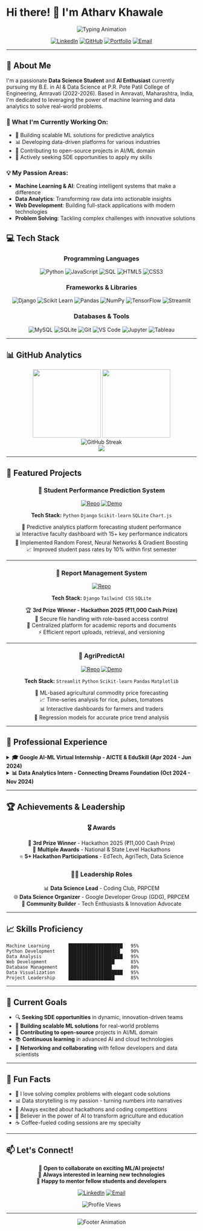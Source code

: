 # Hi there! 👋 I'm Atharv Khawale

<div align="center">
  <img src="https://readme-typing-svg.herokuapp.com?font=Fira+Code&weight=500&size=28&pause=1000&color=2F81F7&center=true&vCenter=true&width=600&lines=Data+Science+Student;Machine+Learning+Enthusiast;Full+Stack+Developer;AI+%26+Analytics+Expert" alt="Typing Animation" />
</div>

<div align="center">
  
[![LinkedIn](https://img.shields.io/badge/LinkedIn-0077B5?style=for-the-badge&logo=linkedin&logoColor=white)](https://www.linkedin.com/in/atharvkhawale)
[![GitHub](https://img.shields.io/badge/GitHub-100000?style=for-the-badge&logo=github&logoColor=white)](https://github.com/AtharvKhawale02)
[![Portfolio](https://img.shields.io/badge/Portfolio-FF5722?style=for-the-badge&logo=google-chrome&logoColor=white)](https://atharvkhawale.me/)
[![Email](https://img.shields.io/badge/Email-D14836?style=for-the-badge&logo=gmail&logoColor=white)](mailto:atharvkhawaleofficial@gmail.com)

</div>

---

## 🚀 About Me

I'm a passionate **Data Science Student** and **AI Enthusiast** currently pursuing my B.E. in AI & Data Science at P.R. Pote Patil College of Engineering, Amravati (2022-2026). Based in Amravati, Maharashtra, India, I'm dedicated to leveraging the power of machine learning and data analytics to solve real-world problems.

### 🎯 What I'm Currently Working On:
- 🔧 Building scalable ML solutions for predictive analytics
- 📊 Developing data-driven platforms for various industries
- 🌟 Contributing to open-source projects in AI/ML domain
- 💼 Actively seeking SDE opportunities to apply my skills

### 💡 My Passion Areas:
- **Machine Learning & AI**: Creating intelligent systems that make a difference
- **Data Analytics**: Transforming raw data into actionable insights  
- **Web Development**: Building full-stack applications with modern technologies
- **Problem Solving**: Tackling complex challenges with innovative solutions



## 💻 Tech Stack

<div align="center">

### Programming Languages
![Python](https://img.shields.io/badge/Python-3776AB?style=for-the-badge&logo=python&logoColor=white)
![JavaScript](https://img.shields.io/badge/JavaScript-F7DF1E?style=for-the-badge&logo=javascript&logoColor=black)
![SQL](https://img.shields.io/badge/SQL-336791?style=for-the-badge&logo=postgresql&logoColor=white)
![HTML5](https://img.shields.io/badge/HTML5-E34F26?style=for-the-badge&logo=html5&logoColor=white)
![CSS3](https://img.shields.io/badge/CSS3-1572B6?style=for-the-badge&logo=css3&logoColor=white)

### Frameworks & Libraries
![Django](https://img.shields.io/badge/Django-092E20?style=for-the-badge&logo=django&logoColor=white)
![Scikit Learn](https://img.shields.io/badge/scikit_learn-F7931E?style=for-the-badge&logo=scikit-learn&logoColor=white)
![Pandas](https://img.shields.io/badge/Pandas-150458?style=for-the-badge&logo=pandas&logoColor=white)
![NumPy](https://img.shields.io/badge/NumPy-013243?style=for-the-badge&logo=numpy&logoColor=white)
![TensorFlow](https://img.shields.io/badge/TensorFlow-FF6F00?style=for-the-badge&logo=tensorflow&logoColor=white)
![Streamlit](https://img.shields.io/badge/Streamlit-FF4B4B?style=for-the-badge&logo=streamlit&logoColor=white)

### Databases & Tools
![MySQL](https://img.shields.io/badge/MySQL-4479A1?style=for-the-badge&logo=mysql&logoColor=white)
![SQLite](https://img.shields.io/badge/SQLite-003B57?style=for-the-badge&logo=sqlite&logoColor=white)
![Git](https://img.shields.io/badge/Git-F05032?style=for-the-badge&logo=git&logoColor=white)
![VS Code](https://img.shields.io/badge/VS_Code-007ACC?style=for-the-badge&logo=visual-studio-code&logoColor=white)
![Jupyter](https://img.shields.io/badge/Jupyter-F37626?style=for-the-badge&logo=jupyter&logoColor=white)
![Tableau](https://img.shields.io/badge/Tableau-E97627?style=for-the-badge&logo=tableau&logoColor=white)

</div>

---

## 📊 GitHub Analytics

<div align="center">
  <img height="180em" src="https://github-readme-stats.vercel.app/api?username=AtharvKhawale02&show_icons=true&theme=tokyonight&include_all_commits=true&count_private=true"/>
  <img height="180em" src="https://github-readme-stats.vercel.app/api/top-langs/?username=AtharvKhawale02&layout=compact&langs_count=8&theme=tokyonight"/>
</div>

<div align="center">
  <img src="https://github-readme-streak-stats.herokuapp.com/?user=AtharvKhawale02&theme=tokyonight" alt="GitHub Streak" />
</div>

<div align="center">
  <img src="https://github-readme-activity-graph.vercel.app/graph?username=AtharvKhawale02&theme=tokyo-night&hide_border=true" />
</div>

---

## 🎯 Featured Projects

<div align="center">

### 🔮 Student Performance Prediction System
[![Repo](https://img.shields.io/badge/Repository-181717?style=for-the-badge&logo=github&logoColor=white)](https://github.com/AtharvKhawale02/student-performance-prediction)
[![Demo](https://img.shields.io/badge/Live_Demo-FF5722?style=for-the-badge&logo=google-chrome&logoColor=white)](#)

**Tech Stack:** `Python` `Django` `Scikit-learn` `SQLite` `Chart.js`

🎯 Predictive analytics platform forecasting student performance  
📊 Interactive faculty dashboard with 15+ key performance indicators  
🤖 Implemented Random Forest, Neural Networks & Gradient Boosting  
📈 Improved student pass rates by 10% within first semester  

---

### 📄 Report Management System
[![Repo](https://img.shields.io/badge/Repository-181717?style=for-the-badge&logo=github&logoColor=white)](https://github.com/AtharvKhawale02/report-management-system)

**Tech Stack:** `Django` `Tailwind CSS` `SQLite`

🏆 **3rd Prize Winner - Hackathon 2025 (₹11,000 Cash Prize)**  
🔐 Secure file handling with role-based access control  
📁 Centralized platform for academic reports and documents  
⚡ Efficient report uploads, retrieval, and versioning  

---

### 🌾 AgriPredictAI
[![Repo](https://img.shields.io/badge/Repository-181717?style=for-the-badge&logo=github&logoColor=white)](https://github.com/AtharvKhawale02/agri-predict-ai)
[![Demo](https://img.shields.io/badge/Live_Demo-FF5722?style=for-the-badge&logo=streamlit&logoColor=white)](#)

**Tech Stack:** `Streamlit` `Python` `Scikit-learn` `Pandas` `Matplotlib`

🌱 ML-based agricultural commodity price forecasting  
📈 Time-series analysis for rice, pulses, tomatoes  
📊 Interactive dashboards for farmers and traders  
🎯 Regression models for accurate price trend analysis  

</div>

---

## 💼 Professional Experience

<details>
<summary><b>🎓 Google AI-ML Virtual Internship - AICTE & EduSkill (Apr 2024 - Jun 2024)</b></summary>

- 🤖 Built ML models using Google AI tools for classification and regression tasks
- 🧠 Implemented clustering and supervised learning algorithms with Scikit-Learn and TensorFlow
- ☁️ Gained expertise in ethical AI and cloud-based model deployment
- 🔬 Worked on real-world AI applications and industry best practices

</details>

<details>
<summary><b>📊 Data Analytics Intern - Connecting Dreams Foundation (Oct 2024 - Nov 2024)</b></summary>

- 🧹 Conducted comprehensive data cleaning and exploratory analysis on impact datasets
- 📈 Created compelling visualizations using Tableau and Python for impact reporting
- ⚡ Automated routine reporting tasks, reducing manual effort by 30%
- 📋 Developed KPI dashboards for organizational decision-making

</details>

---

## 🏆 Achievements & Leadership

<div align="center">

### 🎖️ Awards
🥉 **3rd Prize Winner** - Hackathon 2025 (₹11,000 Cash Prize)  
🏅 **Multiple Awards** - National & State Level Hackathons  
⭐ **5+ Hackathon Participations** - EdTech, AgriTech, Data Science  

### 👨‍💼 Leadership Roles
📊 **Data Science Lead** - Coding Club, PRPCEM  
🌐 **Data Science Organizer** - Google Developer Group (GDG), PRPCEM  
👥 **Community Builder** - Tech Enthusiasts & Innovation Advocate  

</div>

---

## 📈 Skills Proficiency

```text
Machine Learning       ████████████████████   95%
Python Development     ███████████████████    90%
Data Analysis          ████████████████████   95%
Web Development        █████████████████      85%
Database Management    ████████████████       80%
Data Visualization     ████████████████████   95%
Project Leadership     █████████████████      85%
```

---

## 🎯 Current Goals

- 🔍 **Seeking SDE opportunities** in dynamic, innovation-driven teams
- 🚀 **Building scalable ML solutions** for real-world problems
- 🌱 **Contributing to open-source** projects in AI/ML domain
- 📚 **Continuous learning** in advanced AI and cloud technologies
- 🤝 **Networking and collaborating** with fellow developers and data scientists

---

## 🎨 Fun Facts

- 🧠 I love solving complex problems with elegant code solutions
- 📊 Data storytelling is my passion - turning numbers into narratives
- 🎯 Always excited about hackathons and coding competitions
- 🌱 Believer in the power of AI to transform agriculture and education
- ☕ Coffee-fueled coding sessions are my specialty

---

## 📫 Let's Connect!

<div align="center">

💼 **Open to collaborate on exciting ML/AI projects!**  
🚀 **Always interested in learning new technologies**  
🤝 **Happy to mentor fellow students and developers**

[![LinkedIn](https://img.shields.io/badge/Let's_Connect_on_LinkedIn-0077B5?style=for-the-badge&logo=linkedin&logoColor=white)](https://www.linkedin.com/in/atharvkhawale)
[![Email](https://img.shields.io/badge/Drop_me_an_Email-D14836?style=for-the-badge&logo=gmail&logoColor=white)](mailto:atharvkhawaleofficial@gmail.com)

<img src="https://komarev.com/ghpvc/?username=AtharvKhawale02&label=Profile%20Views&color=0e75b6&style=flat" alt="Profile Views" />

</div>

---

<div align="center">
  <img src="https://readme-typing-svg.herokuapp.com?font=Fira+Code&size=16&pause=1000&color=58A6FF&center=true&vCenter=true&width=500&lines=Thanks+for+visiting+my+profile!;Let's+build+something+amazing+together!;Happy+Coding!+%F0%9F%9A%80" alt="Footer Animation" />
</div>

